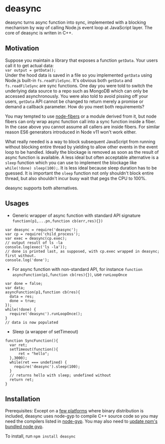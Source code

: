 deasync
=======
deasync turns async function into sync, implemented with a blocking mechanism by way of calling Node.js event loop at JavaScript layer. The core of deasync is writen in C++.

## Motivation
Suppose you maintain a library that exposes a function <code>getData</code>. Your users call it to get actual data:   
<code>var output = getData();</code>  
Under the hood data is saved in a file so you implemented <code>getData</code> using Node.js built-in <code>fs.readFileSync</code>. It's obvious both <code>getData</code> and <code>fs.readFileSync</code> are sync functions. One day you were told to switch the underlying data source to a repo such as MongoDB which can only be accessed asynchronously. You were also told to avoid pissing off your users, <code>getData</code> API cannot be changed to return merely a promise or demand a callback parameter. How do you meet both requirements?

You may tempted to use [node-fibers](https://github.com/laverdet/node-fibers) or a module derived from it, but node fibers can only wrap async function call into a sync function inside a fiber. In the case above you cannot assume all  callers are inside fibers. For similar reason ES6 generators introduced in Node v11 won't work either. 

What really needed is a way to block subsequent JavaScript from running without blocking entire thread by yielding to allow other events in the event loop to be handled. Ideally the blockage is removed as soon as the result of async function is available. A less ideal but often acceptable alternative is a `sleep` function which you can use to implement the blockage like ```while(!done) sleep(100);```. It is less ideal because sleep duration has to be guessed. It is important the `sleep` function not only shouldn't block entire thread, but also shouldn't incur busy wait that pegs the CPU to 100%. 

deasync supports both alternatives.

## Usages
* Generic wrapper of async function with standard API signature `function(p1,...pn,function cb(err,res){})`

```
var deasync = require('deasync');
var cp = require('child_process');
var exec = deasync(cp.exec);
// output result of ls -la
console.log(exec('ls -la'));
// done is printed last, as supposed, with cp.exec wrapped in deasync; first without.
console.log('done');
```

* For async function with non-standard API, for instance `function asyncFunction(p1,function cb(res){})`, use `runLoopOnce`

```
var done = false;
var data;
asyncFunction(p1,function cb(res){
  data = res;
  done = true;
});
while(!done) {
  require('deasync').runLoopOnce();
}
// data is now populated
```

* Sleep (a wrapper of setTimeout)

```
function SyncFunction(){
  var ret;
  setTimeout(function(){
      ret = "hello";
  },3000);
  while(ret === undefined) {
    require('deasync').sleep(100);
  }
  // returns hello with sleep; undefined without
  return ret;    
}
```


## Installation
Prerequisites: Except on a [few platforms](https://github.com/abbr/deasync-bin) where binary distribution is included, deasync uses node-gyp to compile C++ source code so you may need the compilers listed in [node-gyp](https://github.com/TooTallNate/node-gyp). You may also need to [update npm's bundled node gyp](https://github.com/TooTallNate/node-gyp/wiki/Updating-npm's-bundled-node-gyp).

To install, run 
```npm install deasync```

